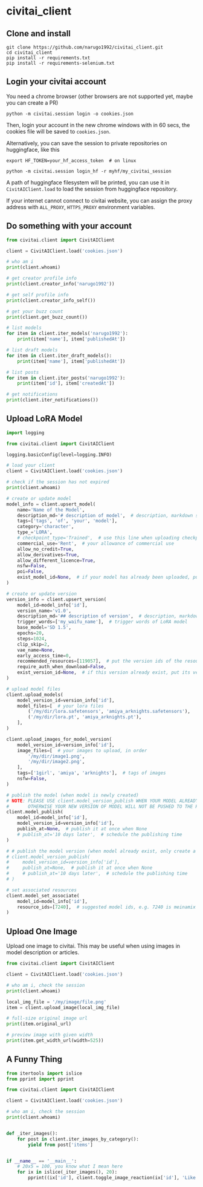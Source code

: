 # civitai_client

## Clone and install

```shell
git clone https://github.com/narugo1992/civitai_client.git
cd civitai_client
pip install -r requirements.txt
pip install -r requirements-selenium.txt
```

## Login your civitai account

You need a chrome browser (other browsers are not supported yet, maybe you can create a PR)

```shell
python -m civitai.session login -o cookies.json
```

Then, login your account in the new chrome windows with in 60 secs, the cookies file will be saved to `cookies.json`.

Alternatively, you can save the session to private repositories on huggingface, like this

```shell
export HF_TOKEN=your_hf_access_token  # on linux

python -m civitai.session login_hf -r myhf/my_civitai_session
```

A path of huggingface filesystem will be printed, you can use it in `CivitAIClient.load` to load the session from
huggingface repository.

If your internet cannot connect to civitai website, you can assign the proxy address with `ALL_PROXY`, `HTTPS_PROXY`
environment variables.

## Do something with your account

```python
from civitai.client import CivitAIClient

client = CivitAIClient.load('cookies.json')

# who am i
print(client.whoami)

# get creator profile info
print(client.creator_info('narugo1992'))

# get self profile info
print(client.creator_info_self())

# get your buzz count
print(client.get_buzz_count())

# list models
for item in client.iter_models('narugo1992'):
    print(item['name'], item['publishedAt'])

# list draft models
for item in client.iter_draft_models():
    print(item['name'], item['publishedAt'])

# list posts
for item in client.iter_posts('narugo1992'):
    print(item['id'], item['createdAt'])

# get notifications
print(client.iter_notifications())
```

## Upload LoRA Model

```python
import logging

from civitai.client import CivitAIClient

logging.basicConfig(level=logging.INFO)

# load your client
client = CivitAIClient.load('cookies.json')

# check if the session has not expired
print(client.whoami)

# create or update model
model_info = client.upsert_model(
    name='Name of the Model',
    description_md='# description of model',  # description, markdown supported
    tags=['tags', 'of', 'your', 'model'],
    category='character',
    type_='LORA',
    # checkpoint_type='Trained',  # use this line when uploading checkpoint
    commercial_use='Rent',  # your allowance of commercial use
    allow_no_credit=True,
    allow_derivatives=True,
    allow_different_licence=True,
    nsfw=False,
    poi=False,
    exist_model_id=None,  # if your model has already been uploaded, put its id here to avoid duplicated creation
)

# create or update version
version_info = client.upsert_version(
    model_id=model_info['id'],
    version_name='v1.0',
    description_md='## description of version',  # description, markdown supported
    trigger_words=['my_waifu_name'],  # trigger words of LoRA model
    base_model='SD 1.5',
    epochs=20,
    steps=1024,
    clip_skip=2,
    vae_name=None,
    early_access_time=0,
    recommended_resources=[119057],  # put the version ids of the resources here, e.g. 119057 is meinamix v11
    require_auth_when_download=False,
    exist_version_id=None,  # if this version already exist, put its version id here to avoid duplicated creation
)

# upload model files
client.upload_models(
    model_version_id=version_info['id'],
    model_files=[  # your lora files
        ('/my/dir/lora.safetensors', 'amiya_arknights.safetensors'),
        ('/my/dir/lora.pt', 'amiya_arknights.pt'),
    ],
)

client.upload_images_for_model_version(
    model_version_id=version_info['id'],
    image_files=[  # your images to upload, in order
        '/my/dir/image1.png',
        '/my/dir/image2.png',
    ],
    tags=['1girl', 'amiya', 'arknights'],  # tags of images
    nsfw=False,
)

# publish the model (when model is newly created)
# NOTE: PLEASE USE client.model_version_publish WHEN YOUR MODEL ALREADY EXIST
#       OTHERWISE YOUR NEW VERSION OF MODEL WILL NOT BE PUSHED TO THE HOMEPAGE
client.model_publish(
    model_id=model_info['id'],
    model_version_id=version_info['id'],
    publish_at=None,  # publish it at once when None
    # publish_at='10 days later',  # schedule the publishing time
)

# # publish the model version (when model already exist, only create a new version)
# client.model_version_publish(
#     model_version_id=version_info['id'],
#     publish_at=None,  # publish it at once when None
#     # publish_at='10 days later',  # schedule the publishing time
# )

# set associated resources
client.model_set_associate(
    model_id=model_info['id'],
    resource_ids=[7240],  # suggested model ids, e.g. 7240 is meinamix
)

```

## Upload One Image

Upload one image to civitai. This may be useful when using images in model description or articles.

```python
from civitai.client import CivitAIClient

client = CivitAIClient.load('cookies.json')

# who am i, check the session
print(client.whoami)

local_img_file = '/my/image/file.png'
item = client.upload_image(local_img_file)

# full-size original image url
print(item.original_url)

# preview image with given width
print(item.get_width_url(width=525))

```

## A Funny Thing

```python
from itertools import islice
from pprint import pprint

from civitai.client import CivitAIClient

client = CivitAIClient.load('cookies.json')

# who am i, check the session
print(client.whoami)


def _iter_images():
    for post in client.iter_images_by_category():
        yield from post['items']


if __name__ == '__main__':
    # 20x5 = 100, you know what I mean here
    for ix in islice(_iter_images(), 20):
        pprint((ix['id'], client.toggle_image_reaction(ix['id'], 'Like')))

```


